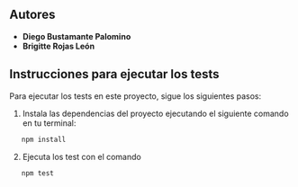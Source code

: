 ## Autores

- **Diego Bustamante Palomino**
- **Brigitte Rojas León**

## Instrucciones para ejecutar los tests

Para ejecutar los tests en este proyecto, sigue los siguientes pasos:

1. Instala las dependencias del proyecto ejecutando el siguiente comando en tu terminal:
```bash
   npm install
```
2. Ejecuta los test con el comando 
```bash
   npm test
```